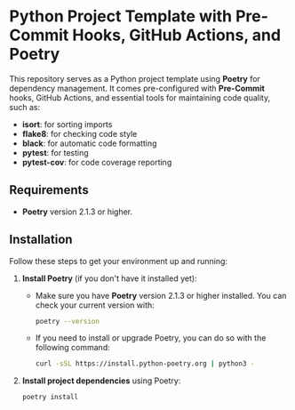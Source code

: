 # Python Project Template with Pre-Commit Hooks, GitHub Actions, and Poetry

This repository serves as a Python project template using **Poetry** for dependency management. It comes pre-configured with **Pre-Commit** hooks, GitHub Actions, and essential tools for maintaining code quality, such as:

- **isort**: for sorting imports
- **flake8**: for checking code style
- **black**: for automatic code formatting
- **pytest**: for testing
- **pytest-cov**: for code coverage reporting

## Requirements

- **Poetry** version 2.1.3 or higher.

## Installation

Follow these steps to get your environment up and running:

1. **Install Poetry** (if you don't have it installed yet):
   - Make sure you have **Poetry** version 2.1.3 or higher installed. You can check your current version with:

     ```bash
     poetry --version
     ```

   - If you need to install or upgrade Poetry, you can do so with the following command:

     ```bash
     curl -sSL https://install.python-poetry.org | python3 -
     ```

2. **Install project dependencies** using Poetry:

   ```bash
   poetry install
